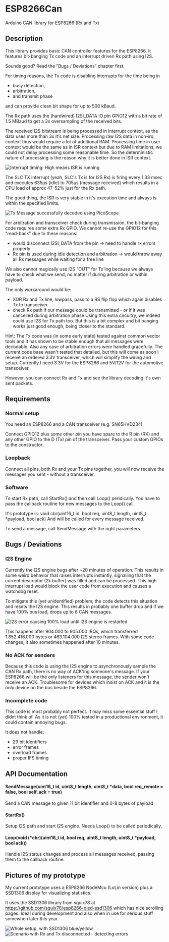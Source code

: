 # ESP8266Can

Arduino CAN library for ESP8266 (Rx and Tx)

## Description

This library provides basic CAN controller features for the ESP8266.
It features bit-banging Tx code and an interrupt driven Rx path using I2S.

Sounds good? Read the "Bugs / Deviations" chapter first.

For timing reasons, the Tx code is disabling interrupts for the time being in 

* busy detection,
* arbitration,
* and transmit phase

and can provide clean bit shape for up to 500 kBaud.

The Rx path uses the (hardwired) I2SI_DATA IO pin GPIO12 with a bit rate of
1.5 MBaud to get a 3x oversampling of the received bits.

The received I2S bitstream is being processed in interrupt context, as the data 
uses more than 3x it's net size. Processing raw I2S data in non-irq context thus
would require a lot of additional RAM. Processing time in user context would be
the same as in ISR context but due to RAM limitations, we could not delay 
processing some reasonable time. So the deterministic nature of processing is
the reason why it is better done in ISR context.

![Interrupt timing: High means ISR is running](/images/ISR_timing.png?raw=true "Interrupt timing: High means ISR is running")

The SLC TX interrupt (yeah, SLC's Tx is for I2S Rx) is firing every 1.33 msec and executes
635µs (idle) to 705µs (message received) which results in a CPU load of approx 47-52% just for the Rx path.

The good thing, the ISR is very stable in it's execution time and always is within the specified limits.

![Tx Message successfully decoded using PicoScope](/images/message.png?raw=true "Tx Message successfully decoded using PicoScope")

For arbitration and transceiver check during transmission, the bit-banging code requires
some extra Rx GPIO. We cannot re-use the GPIO12 for this "read-back" due to these reasons:

* would disconnect I2SI_DATA from the pin -> need to handle rx errors properly
* Rx pin is used during idle detection and arbitration -> would throw away all Rx messages while waiting for a free line

We also cannot magically use I2S "OUT" for Tx'ing because we always have to check what we send,
no matter if during arbitration or within payload.

The only workaround would be:

* XOR Rx and Tx line, lowpass, pass to a RS flip flop which again disables Tx to transceiver
* check Rx path if our message could be transmitted - or if it was cancelled during arbitration phase
Using this extra circuitry, we indeed could use I2S for Tx path too.
But this is a bit complex and bit banging works just good enough, being closer to the standard.
 

Hint:
The Tx code was (in some early state) tested against common vector tools and it has shown
to be stable enough that all messages were decodable. Also any case of arbitration
errors were handled gracefully. The current code base wasn't tested that detailed, but this 
will come as soon I receive an ordered 3.3V transceiver, which will simplify the wiring and setup.
Currently I need 3.3V for the ESP8266 and 5V/12V for the automotive transceiver.

However, you can connect Rx and Tx and see the library decoding it's own sent packets.

## Requirements

### Normal setup
You need an ESP8266 and a CAN transceiver (e.g. SN65HVD234)

Connect GPIO12 plus some other pin you have spare to the R pin (RX) and any other GPIO to 
the D (Tx) pin of the transceiver. Pass your custom GPIOs to the constructor.

### Loopback
Connect all pins, both Rx and your Tx pins together, you will now receive the messages you sent - without a transceiver.

### Software
To start Rx path, call StartRx() and then call Loop() peridically.
You have to pass the callback routine for new messages to the Loop() call.

It's prototype is:
  void cbr(uint16_t id, bool req, uint8_t length, uint8_t *payload, bool ack)
And will be called for every message received.

To send a message, call SendMessage with the right parameters.


## Bugs / Deviations

### I2S Engine
Currently the I2S engine bugs after ~20 minutes of operation.
This results in some weird behavior that raises interrupts instantly, signalling
that the current descriptor (2k buffer) was filled and can be processed.
This high interrupt load would block the user code from execution and causes a watchdog reset.

To mitigate this (yet unidentified) problem, the code detects this situation and resets the I2S engine.
This results in probably one buffer drop and if we have 100% bus load, drops up to 6 CAN messages.

![I2S error causing 100% load until I2S engine is restarted](/images/ISR_error.png?raw=true "I2S error")

This happens after 904.000 to 905.000 IRQs, which transferred 1.852.416.000 bytes or 463.104.000 I2S stereo frames.
With some code changes, it also sometimes happened after 10 minutes.

### No ACK for senders
Because this code is using the I2S engine to asynchronously sample the CAN Rx path, there is no
way of ACK'ing someone's message. If your ESP8266 will be the only listeners for this message,
the sender won't receive an ACK.
Troublesome for devices which insist on ACK and it is the only device on the bus beside the ESP8266.

### Incomplete code
This code is most probably not perfect. It may miss some essential stuff I didnt think of.
As it is not (yet) 100% tested in a productional environment, it could contain annoying bugs.

It does not handle:

* 29 bit identifiers
* error frames
* overload frames
* proper IFS timing

## API Documentation

#### SendMessage(uint16_t id, uint8_t length, uint8_t *data, bool req_remote = false, bool self_ack = true)
Send a CAN message to given 11 bit identifier and 0-8 bytes of payload

#### StartRx()
Setup I2S path and start I2S engine. Needs Loop() to be called periodically.

#### Loop(void (*cbr)(uint16_t id, bool req, uint8_t length, uint8_t *payload, bool ack))
Handle I2S status changes and process all messages received, passing them to the callback routine.

## Pictures of my prototype

My current prototype uses a ESP8266 NodeMcu (LoLin version) plus a SSD1306 display for visualizing statistics.

It uses the SSD1306 library from squix78 at https://github.com/squix78/esp8266-oled-ssd1306 which has nice
scrolling pages. Ideal during development and also when in use for serious stuff somewhen later this year.

![Whole setup, with SSD1306 blue/yellow](/images/Whole_prototype.jpg?raw=true "Whole setup, with SSD1306 blue/yellow")
![Scenario with Rx and Tx disconnected - detecting errors](/images/Display_errors.jpg?raw=true "Scenario with Rx and Tx disconnected - detecting errors")